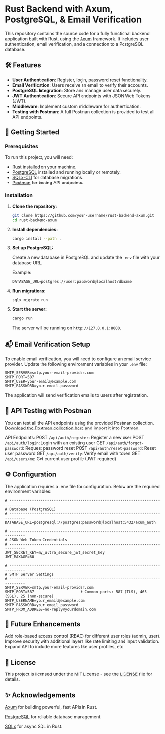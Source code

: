 # Rust Backend with Axum, PostgreSQL, & Email Verification

This repository contains the source code for a fully functional backend application built with Rust, using the [Axum](https://github.com/tokio-rs/axum) framework. It includes user authentication, email verification, and a connection to a PostgreSQL database.

## 🛠️ Features

- **User Authentication**: Register, login, password reset functionality.
- **Email Verification**: Users receive an email to verify their accounts.
- **PostgreSQL Integration**: Store and manage user data securely.
- **JWT Authentication**: Secure API endpoints with JSON Web Tokens (JWT).
- **Middleware**: Implement custom middleware for authentication.
- **Testing with Postman**: A full Postman collection is provided to test all API endpoints.

## 🚀 Getting Started

### Prerequisites

To run this project, you will need:

- [Rust](https://www.rust-lang.org/) installed on your machine.
- [PostgreSQL](https://www.postgresql.org/) installed and running locally or remotely.
- [SQLx-CLI](https://crates.io/crates/sqlx-cli) for database migrations.
- [Postman](https://www.postman.com/) for testing API endpoints.

### Installation

1. **Clone the repository:**

    ```bash
    git clone https://github.com/your-username/rust-backend-axum.git
    cd rust-backend-axum
    ```

2. **Install dependencies:**

    ```bash
    cargo install --path .
    ```

3. **Set up PostgreSQL:**

   Create a new database in PostgreSQL and update the `.env` file with your database URL.

   Example:

    ```
    DATABASE_URL=postgres://user:password@localhost/dbname
    ```

4. **Run migrations:**

    ```bash
    sqlx migrate run
    ```

5. **Start the server:**

    ```bash
    cargo run
    ```

   The server will be running on `http://127.0.0.1:8000`.

## 📬 Email Verification Setup

To enable email verification, you will need to configure an email service provider. Update the following environment variables in your `.env` file:

```env
SMTP_SERVER=smtp.your-email-provider.com
SMTP_PORT=587
SMTP_USER=your-email@example.com
SMTP_PASSWORD=your-email-password
```

The application will send verification emails to users after registration.

## 🧪 API Testing with Postman

You can test all the API endpoints using the provided Postman collection. [Download the Postman collection here](https://github.com/AarambhDevHub/rust-backend-axum/blob/main/postman_collection.json) and import it into Postman.

API Endpoints:
POST `/api/auth/register`: Register a new user
POST `/api/auth/login`: Login with an existing user
GET `/api/auth/forgot-password`: Request password reset
POST `/api/auth/reset-password`: Reset user password
GET `/api/auth/verify`: Verify email with token
GET `/api/users/me`: Get current user profile (JWT required)

## ⚙️ Configuration

The application requires a .env file for configuration. Below are the required environment variables:

```
# -----------------------------------------------------------------------------
# Database (PostgreSQL)
# -----------------------------------------------------------------------------
DATABASE_URL=postgresql://postgres:password@localhost:5432/axum_auth

# -----------------------------------------------------------------------------
# JSON Web Token Credentials
# -----------------------------------------------------------------------------
JWT_SECRET_KEY=my_ultra_secure_jwt_secret_key
JWT_MAXAGE=60

# -----------------------------------------------------------------------------
# SMTP Server Settings
# -----------------------------------------------------------------------------
SMTP_SERVER=smtp.your-email-provider.com
SMTP_PORT=587                     # Common ports: 587 (TLS), 465 (SSL), 25 (non-secure)
SMTP_USERNAME=your_email@example.com
SMTP_PASSWORD=your_email_password
SMTP_FROM_ADDRESS=no-reply@yourdomain.com
```

## 🎯 Future Enhancements

Add role-based access control (RBAC) for different user roles (admin, user).
Improve security with additional layers like rate limiting and input validation.
Expand API to include more features like user profiles, etc.

## 📄 License
This project is licensed under the MIT License - see the [LICENSE](LICENSE) file for details.


## ✨ Acknowledgements

[Axum](https://github.com/tokio-rs/axum) for building powerful, fast APIs in Rust.

[PostgreSQL](https://www.postgresql.org/) for reliable database management.

[SQLx](https://github.com/launchbadge/sqlx) for async SQL in Rust.
